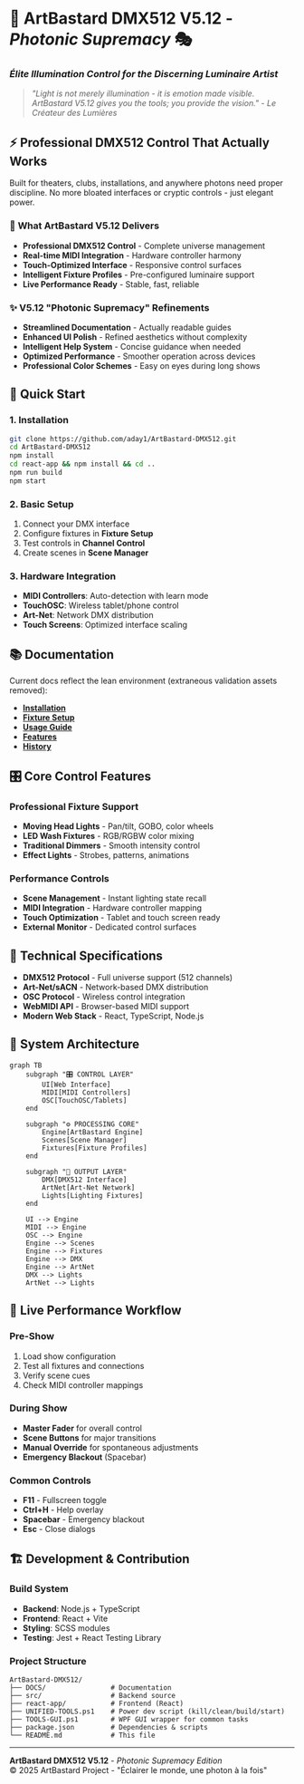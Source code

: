# 🌈 **ArtBastard DMX512** V5.12 - *Photonic Supremacy* 🎭
### *Élite Illumination Control for the Discerning Luminaire Artist*

> *"Light is not merely illumination - it is emotion made visible. ArtBastard V5.12 gives you the tools; you provide the vision."* - *Le Créateur des Lumières*

## ⚡ **Professional DMX512 Control That Actually Works**

Built for theaters, clubs, installations, and anywhere photons need proper discipline. No more bloated interfaces or cryptic controls - just elegant power.

### 🎯 **What ArtBastard V5.12 Delivers**
- **Professional DMX512 Control** - Complete universe management
- **Real-time MIDI Integration** - Hardware controller harmony  
- **Touch-Optimized Interface** - Responsive control surfaces
- **Intelligent Fixture Profiles** - Pre-configured luminaire support
- **Live Performance Ready** - Stable, fast, reliable

### ✨ **V5.12 "Photonic Supremacy" Refinements**
- **Streamlined Documentation** - Actually readable guides
- **Enhanced UI Polish** - Refined aesthetics without complexity
- **Intelligent Help System** - Concise guidance when needed
- **Optimized Performance** - Smoother operation across devices
- **Professional Color Schemes** - Easy on eyes during long shows

## 🚀 **Quick Start**

### **1. Installation**
```bash
git clone https://github.com/aday1/ArtBastard-DMX512.git
cd ArtBastard-DMX512
npm install
cd react-app && npm install && cd ..
npm run build
npm start
```

### **2. Basic Setup**
1. Connect your DMX interface
2. Configure fixtures in **Fixture Setup**
3. Test controls in **Channel Control**  
4. Create scenes in **Scene Manager**

### **3. Hardware Integration** 
- **MIDI Controllers**: Auto-detection with learn mode
- **TouchOSC**: Wireless tablet/phone control
- **Art-Net**: Network DMX distribution
- **Touch Screens**: Optimized interface scaling

## 📚 **Documentation**
Current docs reflect the lean environment (extraneous validation assets removed):

- **[Installation](./DOCS/INSTALL.md)**
- **[Fixture Setup](./DOCS/FIXTURES.md)**  
- **[Usage Guide](./DOCS/USAGE.md)**
- **[Features](./DOCS/FEATURES.md)**
- **[History](./DOCS/HISTORY.md)**

## 🎛️ **Core Control Features**

### **Professional Fixture Support**
- **Moving Head Lights** - Pan/tilt, GOBO, color wheels
- **LED Wash Fixtures** - RGB/RGBW color mixing
- **Traditional Dimmers** - Smooth intensity control
- **Effect Lights** - Strobes, patterns, animations

### **Performance Controls**  
- **Scene Management** - Instant lighting state recall
- **MIDI Integration** - Hardware controller mapping
- **Touch Optimization** - Tablet and touch screen ready
- **External Monitor** - Dedicated control surfaces

## 🔧 **Technical Specifications**
- **DMX512 Protocol** - Full universe support (512 channels)
- **Art-Net/sACN** - Network-based DMX distribution
- **OSC Protocol** - Wireless control integration
- **WebMIDI API** - Browser-based MIDI support
- **Modern Web Stack** - React, TypeScript, Node.js

## 🎯 **System Architecture**

```mermaid
graph TB
    subgraph "🎛️ CONTROL LAYER"
        UI[Web Interface]
        MIDI[MIDI Controllers]
        OSC[TouchOSC/Tablets]
    end
    
    subgraph "⚙️ PROCESSING CORE"
        Engine[ArtBastard Engine]
        Scenes[Scene Manager]
        Fixtures[Fixture Profiles]
    end
    
    subgraph "📡 OUTPUT LAYER"
        DMX[DMX512 Interface]
        ArtNet[Art-Net Network]
        Lights[Lighting Fixtures]
    end
    
    UI --> Engine
    MIDI --> Engine
    OSC --> Engine
    Engine --> Scenes
    Engine --> Fixtures
    Engine --> DMX
    Engine --> ArtNet
    DMX --> Lights
    ArtNet --> Lights
```

## 🎪 **Live Performance Workflow**

### **Pre-Show**
1. Load show configuration
2. Test all fixtures and connections
3. Verify scene cues
4. Check MIDI controller mappings

### **During Show**
- **Master Fader** for overall control
- **Scene Buttons** for major transitions
- **Manual Override** for spontaneous adjustments
- **Emergency Blackout** (Spacebar)

### **Common Controls**
- **F11** - Fullscreen toggle
- **Ctrl+H** - Help overlay
- **Spacebar** - Emergency blackout
- **Esc** - Close dialogs

## 🏗️ **Development & Contribution**

### **Build System**
- **Backend**: Node.js + TypeScript
- **Frontend**: React + Vite
- **Styling**: SCSS modules
- **Testing**: Jest + React Testing Library

### **Project Structure**
```
ArtBastard-DMX512/
├── DOCS/                # Documentation
├── src/                 # Backend source
├── react-app/           # Frontend (React)
├── UNIFIED-TOOLS.ps1    # Power dev script (kill/clean/build/start)
├── TOOLS-GUI.ps1        # WPF GUI wrapper for common tasks
├── package.json         # Dependencies & scripts
└── README.md            # This file
```

---

**ArtBastard DMX512 V5.12** - *Photonic Supremacy Edition*  
© 2025 ArtBastard Project - "Éclairer le monde, une photon à la fois"
